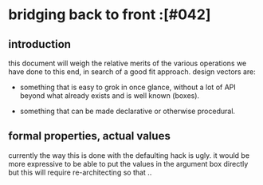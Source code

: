 # bridging back to front :[#042]


## introduction

this document will weigh the relative merits of the various operations
we have done to this end, in search of a good fit approach. design
vectors are:

  + something that is easy to grok in once glance, without a lot of API
    beyond what already exists and is well known (boxes).

  + something that can be made declarative or otherwise procedural.




## formal properties, actual values

currently the way this is done with the defaulting hack is ugly. it
would be more expressive to be able to put the values in the argument
box directly but this will require re-architecting so that ..
